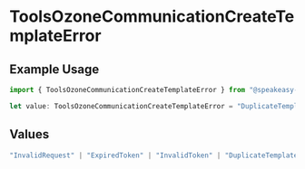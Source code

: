 # ToolsOzoneCommunicationCreateTemplateError

## Example Usage

```typescript
import { ToolsOzoneCommunicationCreateTemplateError } from "@speakeasy-sdks/bluesky/models/errors";

let value: ToolsOzoneCommunicationCreateTemplateError = "DuplicateTemplateName";
```

## Values

```typescript
"InvalidRequest" | "ExpiredToken" | "InvalidToken" | "DuplicateTemplateName"
```